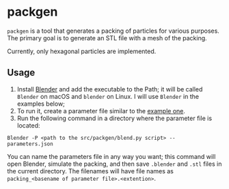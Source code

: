 # packgen

`packgen` is a tool that generates a packing of particles for various purposes. The primary goal is to generate an STL file with a mesh of the packing.

Currently, only hexagonal particles are implemented. 

## Usage

1. Install [Blender][blender] and add the executable to the Path; it will
be called `Blender` on macOS and `blender` on Linux. I will use `Blender` in the examples
below;
2. To run it, create a parameter file similar to the [example one](./parameters.json).
3. Run the following command in a directory where the 
parameter file is located:

```shell
Blender -P <path to the src/packgen/blend.py script> -- parameters.json
```

You can name the parameters file in any way you want; this command will open Blender,
simulate the packing, and then save `.blender` and `.stl` files in the current
directory. The filenames will have file names as `packing_<basename of parameter file>.<extention>`.

[blender]: https://www.blender.org/
